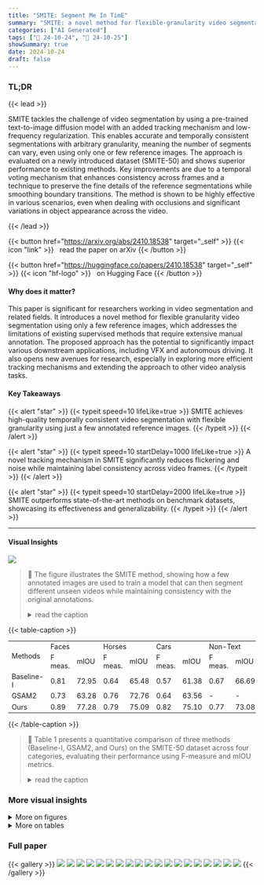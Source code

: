 ```yaml
---
title: "SMITE: Segment Me In TimE"
summary: "SMITE: a novel method for flexible-granularity video segmentation using only a few reference images, achieving temporally consistent results with superior accuracy."
categories: ["AI Generated"]
tags: ["🔖 24-10-24", "🤗 24-10-25"]
showSummary: true
date: 2024-10-24
draft: false
---
```


### TL;DR


{{< lead >}}

SMITE tackles the challenge of video segmentation by using a pre-trained text-to-image diffusion model with an added tracking mechanism and low-frequency regularization.  This enables accurate and temporally consistent segmentations with arbitrary granularity, meaning the number of segments can vary, even using only one or few reference images. The approach is evaluated on a newly introduced dataset (SMITE-50) and shows superior performance to existing methods.  Key improvements are due to a temporal voting mechanism that enhances consistency across frames and a technique to preserve the fine details of the reference segmentations while smoothing boundary transitions. The method is shown to be highly effective in various scenarios, even when dealing with occlusions and significant variations in object appearance across the video.

{{< /lead >}}


{{< button href="https://arxiv.org/abs/2410.18538" target="_self" >}}
{{< icon "link" >}} &nbsp; read the paper on arXiv
{{< /button >}}

{{< button href="https://huggingface.co/papers/2410.18538" target="_self" >}}
{{< icon "hf-logo" >}} &nbsp; on Hugging Face
{{< /button >}}

#### Why does it matter?
This paper is significant for researchers working in video segmentation and related fields.  It introduces a novel method for flexible granularity video segmentation using only a few reference images, which addresses the limitations of existing supervised methods that require extensive manual annotation. The proposed approach has the potential to significantly impact various downstream applications, including VFX and autonomous driving.  It also opens new avenues for research, especially in exploring more efficient tracking mechanisms and extending the approach to other video analysis tasks.
#### Key Takeaways

{{< alert "star" >}}
{{< typeit speed=10 lifeLike=true >}} SMITE achieves high-quality temporally consistent video segmentation with flexible granularity using just a few annotated reference images. {{< /typeit >}}
{{< /alert >}}

{{< alert "star" >}}
{{< typeit speed=10 startDelay=1000 lifeLike=true >}} A novel tracking mechanism in SMITE significantly reduces flickering and noise while maintaining label consistency across video frames. {{< /typeit >}}
{{< /alert >}}

{{< alert "star" >}}
{{< typeit speed=10 startDelay=2000 lifeLike=true >}} SMITE outperforms state-of-the-art methods on benchmark datasets, showcasing its effectiveness and generalizability. {{< /typeit >}}
{{< /alert >}}

------
#### Visual Insights



![](figures/figures_1_0.png)

> 🔼 The figure illustrates the SMITE method, showing how a few annotated images are used to train a model that can then segment different unseen videos while maintaining consistency with the original annotations.
> <details>
> <summary>read the caption</summary>
> Figure 1: SMITE. Using only one or few segmentation references with fine granularity (left), our method learns to segment different unseen videos respecting the segmentation references.
> </details>







{{< table-caption >}}
<table id='4' style='font-size:14px'><tr><td rowspan="2">Methods</td><td colspan="2">Faces</td><td colspan="2">Horses</td><td colspan="2">Cars</td><td colspan="2">Non-Text</td></tr><tr><td>F meas.</td><td>mIOU</td><td>F meas.</td><td>mIOU</td><td>F meas.</td><td>mIOU</td><td>F meas.</td><td>mIOU</td></tr><tr><td>Baseline-I</td><td>0.81</td><td>72.95</td><td>0.64</td><td>65.48</td><td>0.57</td><td>61.38</td><td>0.67</td><td>66.69</td></tr><tr><td>GSAM2</td><td>0.73</td><td>63.28</td><td>0.76</td><td>72.76</td><td>0.64</td><td>63.56</td><td>-</td><td>-</td></tr><tr><td>Ours</td><td>0.89</td><td>77.28</td><td>0.79</td><td>75.09</td><td>0.82</td><td>75.10</td><td>0.77</td><td>73.08</td></tr></table>{{< /table-caption >}}

> 🔼 Table 1 presents a quantitative comparison of three methods (Baseline-I, GSAM2, and Ours) on the SMITE-50 dataset across four categories, evaluating their performance using F-measure and mIOU metrics.
> <details>
> <summary>read the caption</summary>
> Table 1: Quantitative evaluation on SMITE-50 dataset. The results are presented for each category (Face, Horse, Car, Non-Text) having 10 reference image during training.
> </details>



### More visual insights

<details>
<summary>More on figures
</summary>


![](figures/figures_4_0.png)

> 🔼 The figure illustrates the SMITE pipeline, detailing the process of video segmentation using an inflated U-Net, tracking modules, and a low-frequency regularizer to ensure temporal and spatial consistency.
> <details>
> <summary>read the caption</summary>
> Figure 2: SMITE pipeline. During inference (a), we invert a given video into a noisy latent by iteratively adding noise. We then use an inflated U-Net denoiser (b) along with the trained text embedding as input to denoise the segments. A tracking module ensures that the generated segments are spatially and temporally consistent via spatio-temporal guidance. The video latent zt is updated by a tracking energy Etrack (c) that makes the segments temporally consistent and also a low-frequency regularizer (d) Ereg which guides the model towards better spatial consistency.
> </details>



![](figures/figures_6_0.png)

> 🔼 The figure illustrates how the segment tracking module maintains temporal consistency by tracking segments across frames and using temporal voting to correct misclassified pixels.
> <details>
> <summary>read the caption</summary>
> Figure 4: Segment tracking module ensures that segments are consistent across time. It uses co-tracker to track each point of the object's segment (here it is nose) and then finds point correspondence of this segment (denoted by blue dots) across timesteps. When the tracked point is of a different class (e.g,. face) then it is recovered by using temporal voting. The misclassified pixel is then replaced by the average of the neighbouring pixels of adjacent frames. This results are temporally consistent segments without visible flickers.
> </details>



![](figures/figures_6_1.png)

> 🔼 The figure compares the video segmentation results using frame-by-frame processing, without tracking and low-pass regularization, and with SMITE's proposed approach.
> <details>
> <summary>read the caption</summary>
> Figure 3: Best viewed in Adobe Acrobat.
> </details>



![](figures/figures_7_0.png)

> 🔼 The figure shows sample images from the SMITE-50 dataset, showcasing different object categories (horses, faces, cars, and non-text) with varying levels of segmentation granularity.
> <details>
> <summary>read the caption</summary>
> Figure 5: SMITE-50 Dataset sample.
> </details>



![](figures/figures_8_0.png)

> 🔼 Figure 6 presents a visual comparison of video segmentation results between SMITE and other methods, highlighting SMITE’s superior performance in maintaining motion consistency and producing cleaner segmentations.
> <details>
> <summary>read the caption</summary>
> Figure 6: Visual comparisons with other methods demonstrate that SMITE maintains better motion consistency of segments and delivers cleaner, more accurate segmentations. Both GSAM2 and Baseline-I struggle to accurately capture the horse’s mane, and GSAM2 misses one leg (Left), whereas our method yields more precise results. Additionally, both alternative techniques create artifacts around the chin (Right), while SMITE produces a cleaner segmentation.
> </details>



![](figures/figures_10_0.png)

> 🔼 Figure 7 shows additional results demonstrating SMITE’s ability to generalize segmentation to unseen videos with objects in various poses and shapes, even when cut.
> <details>
> <summary>read the caption</summary>
> Figure 7: Additional results. We visualize the generalization capability of SMITE model (trained on the reference images) in various challenging poses, shape, and even in cut-shapes.
> </details>



![](figures/figures_10_1.png)

> 🔼 Figure 8 shows examples of SMITE's accurate segmentation results in challenging scenarios with object occlusion and camouflage.
> <details>
> <summary>read the caption</summary>
> Figure 8: Segmentation results in challenging scenarios . SMITE accurately segments out the objects under occlusion ('ice-cream') or camouflage ('turtle') highlighting the robustness of our segmentation technique.
> </details>



</details>




<details>
<summary>More on tables
</summary>


{{< table-caption >}}
<br><table id='8' style='font-size:14px'><tr><td colspan="2">but still performs well in one shot setting.</td><td rowspan="2">Methods</td><td colspan="2">Motion Consistency</td></tr><tr><td>Training sample #</td><td>mIOU</td><td>Horse, Car, Face</td><td>Non-Text</td></tr><tr><td>1-shot</td><td>63.03</td><td>Baseline-1</td><td>2.58</td><td>2.37</td></tr><tr><td>5-shot</td><td>71.55</td><td>GSAM2</td><td>2.13</td><td>-</td></tr><tr><td>10-shot</td><td>75.10</td><td>Ours</td><td>1.19</td><td>1.10</td></tr></table>{{< /table-caption >}}
> 🔼 {{ table.description }}
> <details>
> <summary>read the caption</summary>
> {{ table.caption }}
> </details>


> Table 1 presents a quantitative evaluation of the SMITE-50 dataset, showing the performance of different methods across various categories with 10 reference images during training.


{{< table-caption >}}
<br><table id='7' style='font-size:14px'><tr><td rowspan="2">Method</td><td colspan="2">Chair</td><td colspan="2">Full face 1</td><td colspan="2">Full Face 2</td><td colspan="2">Half Face 1</td></tr><tr><td>F meas.</td><td>mIOU</td><td>F meas.</td><td>mIOU</td><td>F meas.</td><td>mIOU</td><td>F meas.</td><td>mIOU</td></tr><tr><td>GSAM2</td><td>0.49</td><td>58.82</td><td>0.99</td><td>97.47</td><td>0.94</td><td>94.78</td><td>0.29</td><td>57.66</td></tr><tr><td>Baseline-I</td><td>0.46</td><td>73.15</td><td>0.61</td><td>85.23</td><td>0.7</td><td>86.9</td><td>0.02</td><td>82.83</td></tr><tr><td>XMem++</td><td>0.99</td><td>95.72</td><td>0.71</td><td>90.75</td><td>0.80</td><td>89.92</td><td>0.82</td><td>90.52</td></tr><tr><td>Ours</td><td>0.32</td><td>63.32</td><td>0.98</td><td>96.46</td><td>0.85</td><td>90.38</td><td>0.55</td><td>79.75</td></tr><tr><td rowspan="2">Method</td><td colspan="2">Half Face 2</td><td colspan="2">Long Scene Scale</td><td colspan="2">Vlog</td><td colspan="2">Mean</td></tr><tr><td>F meas.</td><td>mIOU</td><td>F meas.</td><td>mIOU</td><td>Fmeas.</td><td>mIOU</td><td>Fmeas.</td><td>mIOU</td></tr><tr><td>GSAM2</td><td>0.54</td><td>74.78</td><td>0.99</td><td>97.39</td><td>0.16</td><td>42.99</td><td>0.63</td><td>74.84</td></tr><tr><td>Baseline-I</td><td>0.18</td><td>55.78</td><td>0.74</td><td>87.74</td><td>0.73</td><td>78.90</td><td>0.5</td><td>74.91</td></tr><tr><td>XMem++</td><td>0.48</td><td>71.03</td><td>0.87</td><td>95.48</td><td>0.16</td><td>31.11</td><td>0.69</td><td>80.65</td></tr><tr><td>Ours</td><td>0.37</td><td>69.91</td><td>0.98</td><td>96.27</td><td>0.75</td><td>78.91</td><td>0.69</td><td>82.14</td></tr></table>{{< /table-caption >}}
> 🔼 {{ table.description }}
> <details>
> <summary>read the caption</summary>
> {{ table.caption }}
> </details>


> Table 1 presents a quantitative comparison of different methods on the SMITE-50 dataset, showing the F-measure and mIOU for each category with 10 reference images used during training.


{{< table-caption >}}
<br><table id='2' style='font-size:14px'><tr><td>Methods</td><td colspan="2">1 frame</td><td colspan="2">5 frames</td><td colspan="2">10 frames</td></tr><tr><td></td><td>F meas.</td><td>mloU</td><td>F meas.</td><td>mloU</td><td>F meas.</td><td>mloU</td></tr><tr><td>Full Face 1 (XMem++)</td><td>0.71</td><td>90.75</td><td>1.0</td><td>98.78</td><td>1.0</td><td>99.01</td></tr><tr><td>Full Face 1 (Ours)</td><td>0.98</td><td>96.46</td><td>0.99</td><td>96.76</td><td>1.0</td><td>96.73</td></tr><tr><td>Full Face 2 (XMem++)</td><td>0.80</td><td>89.92</td><td>0.96</td><td>96.64</td><td>0.97</td><td>97.35</td></tr><tr><td>Full Face 2 (Ours)</td><td>0.85</td><td>90.38</td><td>0.91</td><td>93.10</td><td>0.93</td><td>93.78</td></tr><tr><td>Chair (XMem++)</td><td>0.99</td><td>95.72</td><td>1.0</td><td>96.57</td><td>1.0</td><td>96.65</td></tr><tr><td>Chair (Ours)</td><td>0.32</td><td>63.32</td><td>0.98</td><td>90.62</td><td>0.99</td><td>89.82</td></tr><tr><td>Half Face 1 (XMem++)</td><td>0.82</td><td>90.52</td><td>0.94</td><td>94.54</td><td>0.96</td><td>95.49</td></tr><tr><td>Half Face 1 (Ours)</td><td>0.55</td><td>79.75</td><td>0.92</td><td>90.69</td><td>0.93</td><td>91.37</td></tr><tr><td>Half Face 2 (XMem++)</td><td>0.48</td><td>71.03</td><td>0.77</td><td>87.87</td><td>0.85</td><td>91.41</td></tr><tr><td>Half Face 2 (Ours)</td><td>0.37</td><td>69.91</td><td>0.66</td><td>81.06</td><td>0.83</td><td>87.17</td></tr><tr><td>Long Scene Scale (XMem++)</td><td>0.87</td><td>95.48</td><td>0.99</td><td>98.36</td><td>1.0</td><td>98.91</td></tr><tr><td>Long Scene Scale (Ours)</td><td>0.98</td><td>96.27</td><td>1.0</td><td>96.87</td><td>1.0</td><td>96.79</td></tr><tr><td>Vlog (XMem++)</td><td>0.16</td><td>31.11</td><td>0.55</td><td>62.84</td><td>0.82</td><td>82.52</td></tr><tr><td>Vlog (Ours)</td><td>0.75</td><td>78.91</td><td>0.86</td><td>84.01</td><td>0.90</td><td>85.29</td></tr><tr><td>Mean (XMem++)</td><td>0.69</td><td>80.65</td><td>0.89</td><td>90.80</td><td>0.94</td><td>94.48</td></tr><tr><td>Mean (Ours)</td><td>0.69</td><td>82.14</td><td>0.90</td><td>90.44</td><td>0.94</td><td>91.56</td></tr></table>{{< /table-caption >}}
> 🔼 {{ table.description }}
> <details>
> <summary>read the caption</summary>
> {{ table.caption }}
> </details>


> Table 1 presents a quantitative comparison of different methods' performance on the SMITE-50 dataset across four categories, using metrics such as F-measure and mIOU.


{{< table-caption >}}
<br><table id='8' style='font-size:16px'><tr><td>1: Input: X: a pixel at frame t, W: window size</td></tr><tr><td></td></tr><tr><td>2: Xs ← Correspondence of X at frame s (obtained by CoTracker (X, s))</td></tr><tr><td>3: Vis(Xs, s): visibility of Xs (obtained by CoTracker)</td></tr><tr><td>4: Visible_Set ← {i E range (- W ツ) if Vis(Xsi) == 1} 2 ,</td></tr><tr><td>5: P ← Most_Occurrence (S(X:).argmax(dim = O)) where i E Visible_Set</td></tr><tr><td>6: total ← 0, count ← 0</td></tr><tr><td>7: for all p E Visible_Set do</td></tr><tr><td>8: if S(Xi).argmax(dim=0) == P then</td></tr><tr><td>9: total ← total + S(Xi)</td></tr><tr><td>10: count ← count + 1</td></tr><tr><td>11: end if</td></tr><tr><td>12: end for</td></tr><tr><td>total ←</td></tr><tr><td>13: Stracked (X) count</td></tr></table>{{< /table-caption >}}
> 🔼 {{ table.description }}
> <details>
> <summary>read the caption</summary>
> {{ table.caption }}
> </details>


> Table 9 presents a quantitative comparison of SMITE's performance against other image segmentation methods on the 'horse' class of the PASCAL-Part dataset, showing superior results for SMITE across various settings.


{{< table-caption >}}
<br><table id='2' style='font-size:16px'><tr><td></td><td>Body</td><td>Light</td><td>Plate</td><td>Wheel</td><td>Window</td><td>Background</td><td>Average</td></tr><tr><td>CNN*</td><td>73.4</td><td>42.2</td><td>41.7</td><td>66.3</td><td>61.0</td><td>67.4</td><td>58.7</td></tr><tr><td>CNN+CRF*</td><td>75.4</td><td>36.1</td><td>35.8</td><td>64.3</td><td>61.8</td><td>68.7</td><td>57.0</td></tr><tr><td>SegGPT Wang et al. 2023 *</td><td>62.7</td><td>18.5</td><td>25.8</td><td>65.8</td><td>69.5</td><td>77.7</td><td>53.3</td></tr><tr><td>OIParts Dai et al. 2024</td><td>77.7</td><td>59.1</td><td>57.2</td><td>66.9</td><td>59.2</td><td>71.1</td><td>65.2</td></tr><tr><td>ReGAN Tritrong et al 2021</td><td>75.5</td><td>29.3</td><td>17.8</td><td>57.2</td><td>62.4</td><td>70.7</td><td>52.15</td></tr><tr><td>SLiMe Khani et al. 2024</td><td>81.5</td><td>56.8</td><td>54.8</td><td>68.3</td><td>70.3</td><td>78.4</td><td>68.3</td></tr><tr><td>Ours</td><td>82.3</td><td>57.5</td><td>55.9</td><td>70.1</td><td>72.6</td><td>80.1</td><td>69.8</td></tr></table>{{< /table-caption >}}
> 🔼 {{ table.description }}
> <details>
> <summary>read the caption</summary>
> {{ table.caption }}
> </details>


> Table 8 presents a quantitative comparison of image segmentation performance for the 'car' class, evaluating various methods including SMITE, across different metrics and experimental settings.


{{< table-caption >}}
<br><table id='4' style='font-size:14px'><tr><td></td><td>Head</td><td>Leg</td><td>Neck+Torso</td><td>Tail</td><td>Background</td><td>Average</td></tr><tr><td>Shape+Appereance*</td><td>47.2</td><td>38.2</td><td>66.7</td><td>-</td><td>-</td><td>-</td></tr><tr><td>CNN+CRF*</td><td>55.0</td><td>46.8</td><td>-</td><td>37.2</td><td>76</td><td>-</td></tr><tr><td>SegGPT Wang et al 2023 *</td><td>41.1</td><td>49.8</td><td>58.6</td><td>15.5</td><td>36.4</td><td>40.3</td></tr><tr><td>OIParts Dai et al. 2024</td><td>73.0</td><td>50.7</td><td>72.6</td><td>60.3</td><td>77.7</td><td>66.9</td></tr><tr><td>ReGAN Tritrong et al. 2021</td><td>50.1</td><td>49.6</td><td>70.5</td><td>19.9</td><td>81.6</td><td>54.3</td></tr><tr><td>SegDDPM (Baranchuk et al. 2021</td><td>41.0</td><td>59.1</td><td>69.9</td><td>39.3</td><td>84.3</td><td>58.7</td></tr><tr><td>SLiMe (Khani et al 2024</td><td>63.8</td><td>59.5</td><td>68.1</td><td>45.4</td><td>79.6</td><td>63.3</td></tr><tr><td>Ours</td><td>64.5</td><td>61.9</td><td>73.2</td><td>48.1</td><td>83.5</td><td>66.2</td></tr></table>{{< /table-caption >}}
> 🔼 {{ table.description }}
> <details>
> <summary>read the caption</summary>
> {{ table.caption }}
> </details>


> Table 9 presents a quantitative comparison of image segmentation performance on the class 'horse', showing SMITE's superior performance compared to other methods under different training settings.


</details>


### Full paper

{{< gallery >}}
<img src="paper_images/1.png" class="grid-w50 md:grid-w33 xl:grid-w25" />
<img src="paper_images/2.png" class="grid-w50 md:grid-w33 xl:grid-w25" />
<img src="paper_images/3.png" class="grid-w50 md:grid-w33 xl:grid-w25" />
<img src="paper_images/4.png" class="grid-w50 md:grid-w33 xl:grid-w25" />
<img src="paper_images/5.png" class="grid-w50 md:grid-w33 xl:grid-w25" />
<img src="paper_images/6.png" class="grid-w50 md:grid-w33 xl:grid-w25" />
<img src="paper_images/7.png" class="grid-w50 md:grid-w33 xl:grid-w25" />
<img src="paper_images/8.png" class="grid-w50 md:grid-w33 xl:grid-w25" />
<img src="paper_images/9.png" class="grid-w50 md:grid-w33 xl:grid-w25" />
<img src="paper_images/10.png" class="grid-w50 md:grid-w33 xl:grid-w25" />
<img src="paper_images/11.png" class="grid-w50 md:grid-w33 xl:grid-w25" />
<img src="paper_images/12.png" class="grid-w50 md:grid-w33 xl:grid-w25" />
<img src="paper_images/13.png" class="grid-w50 md:grid-w33 xl:grid-w25" />
<img src="paper_images/14.png" class="grid-w50 md:grid-w33 xl:grid-w25" />
<img src="paper_images/15.png" class="grid-w50 md:grid-w33 xl:grid-w25" />
<img src="paper_images/16.png" class="grid-w50 md:grid-w33 xl:grid-w25" />
<img src="paper_images/17.png" class="grid-w50 md:grid-w33 xl:grid-w25" />
<img src="paper_images/18.png" class="grid-w50 md:grid-w33 xl:grid-w25" />
<img src="paper_images/19.png" class="grid-w50 md:grid-w33 xl:grid-w25" />
{{< /gallery >}}